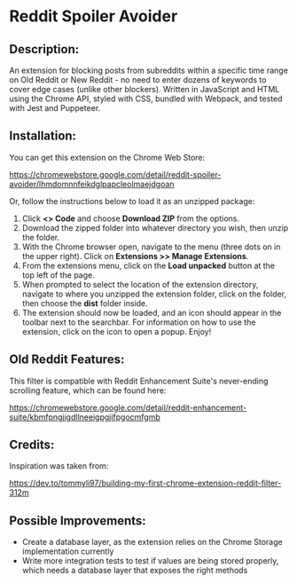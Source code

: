 # Reddit Spoiler Avoider

## Description:
An extension for blocking posts from subreddits within a specific time range on Old Reddit or New Reddit - 
no need to enter dozens of keywords to cover edge cases (unlike other blockers). Written in JavaScript and HTML using the Chrome API, styled with CSS, bundled with Webpack, and tested with Jest and Puppeteer.

## Installation:
You can get this extension on the Chrome Web Store:

https://chromewebstore.google.com/detail/reddit-spoiler-avoider/lhmdomnnfeikdglpapcleolmaejdgoan

Or, follow the instructions below to load it as an unzipped package:

1. Click **<> Code** and choose **Download ZIP** from the options.
2. Download the zipped folder into whatever directory you wish, then unzip the folder.
3. With the Chrome browser open, navigate to the menu (three dots on in the upper right). Click on **Extensions >> Manage Extensions**.
4. From the extensions menu, click on the **Load unpacked** button at the top left of the page.
5. When prompted to select the location of the extension directory, navigate to where you unzipped the extension folder, click on the folder, then choose the **dist** folder inside.
6. The extension should now be loaded, and an icon should appear in the toolbar next to the searchbar. For information on how to use the extension, click on the icon to open a popup. Enjoy!

## Old Reddit Features:
This filter is compatible with Reddit Enhancement Suite's never-ending scrolling feature,
which can be found here:

https://chromewebstore.google.com/detail/reddit-enhancement-suite/kbmfpngjjgdllneeigpgjifpgocmfgmb

## Credits:
Inspiration was taken from:

https://dev.to/tommyli97/building-my-first-chrome-extension-reddit-filter-312m

## Possible Improvements:
- Create a database layer, as the extension relies on the Chrome Storage implementation currently
- Write more integration tests to test if values are being stored properly, which needs a database layer that exposes the right methods